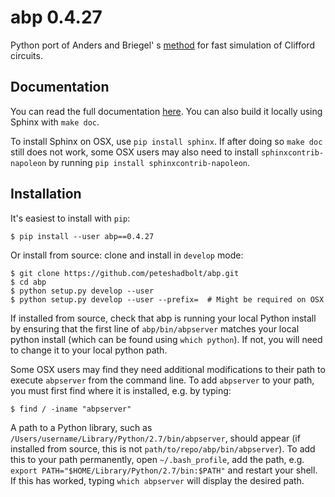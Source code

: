 # abp 0.4.27
Python port of Anders and Briegel' s [method](https://arxiv.org/abs/quant-ph/0504117) for fast simulation of Clifford circuits.

## Documentation
You can read the full documentation [here](https://peteshadbolt.co.uk/abp/). You can also build it locally using Sphinx with `make doc`.

To install Sphinx on OSX, use `pip install sphinx`. If after doing so `make doc` still does not work, some OSX users may also need to install `sphinxcontrib-napoleon` by running `pip install sphinxcontrib-napoleon`.

## Installation
It's easiest to install with `pip`:

```shell
$ pip install --user abp==0.4.27
```

Or install from source: clone and install in `develop` mode:

```shell
$ git clone https://github.com/peteshadbolt/abp.git
$ cd abp
$ python setup.py develop --user
$ python setup.py develop --user --prefix=  # Might be required on OSX
```
If installed from source, check that abp is running your local Python install by ensuring that the first line of `abp/bin/abpserver` matches your local python install (which can be found using `which python`). If not, you will need to change it to your local python path.

Some OSX users may find they need additional modifications to their path to execute `abpserver` from the command line. To add `abpserver` to your path, you must first find where it is installed, e.g. by typing:

```shell
$ find / -iname "abpserver"
```
A path to a Python library, such as `/Users/username/Library/Python/2.7/bin/abpserver`, should appear (if installed from source, this is not `path/to/repo/abp/bin/abpserver`). To add this to your path permanently, open `~/.bash_profile`, add the path, e.g. `export PATH="$HOME/Library/Python/2.7/bin:$PATH"` and restart your shell. If this has worked, typing `which abpserver` will display the desired path.


